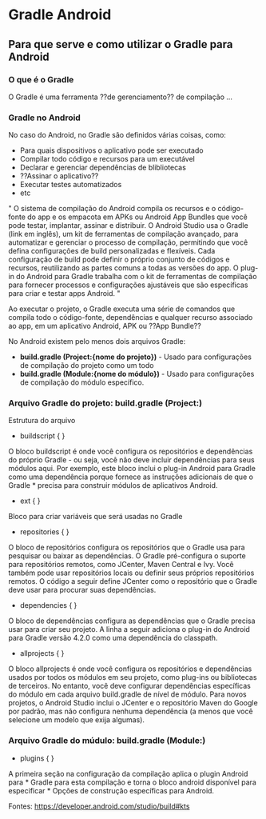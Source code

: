 # Gradle Android
## Para que serve e como utilizar o Gradle para Android

### O que é o Gradle
O Gradle é uma ferramenta ??de gerenciamento?? de compilação ...

### Gradle no Android
No caso do Android, no Gradle são definidos várias coisas, como:
* Para quais dispositivos o aplicativo pode ser executado
* Compilar todo código e recursos para um executável
* Declarar e gerenciar dependências de blibliotecas
* ??Assinar o aplicativo??
* Executar testes automatizados
* etc

"
O sistema de compilação do Android compila os recursos e o código-fonte do app e os empacota em APKs ou Android App Bundles que você pode testar, implantar, assinar e distribuir. O Android Studio usa o Gradle (link em inglês), um kit de ferramentas de compilação avançado, para automatizar e gerenciar o processo de compilação, permitindo que você defina configurações de build personalizadas e flexíveis. Cada configuração de build pode definir o próprio conjunto de códigos e recursos, reutilizando as partes comuns a todas as versões do app. O plug-in do Android para Gradle trabalha com o kit de ferramentas de compilação para fornecer processos e configurações ajustáveis que são específicas para criar e testar apps Android.
"


Ao executar o projeto, o Gradle executa uma série de comandos que compila todo o código-fonte, dependências e qualquer recurso associado ao app, em um aplicativo Android, APK ou ??App Bundle??

No Android existem pelo menos dois arquivos Gradle:
* **build.gradle (Project:{nome do projeto})** - Usado para configurações de compilação do projeto como um todo
* **build.gradle (Module:{nome do módulo})** - Usado para configurações de compilação do módulo específico.

### Arquivo Gradle do projeto: build.gradle (Project:)
Estrutura do arquivo

* buildscript { }

O bloco buildscript é onde você configura os repositórios e dependências do próprio Gradle - ou seja, você não deve incluir dependências para seus módulos aqui. Por exemplo, este bloco inclui o plug-in Android para Gradle como uma dependência porque fornece as instruções adicionais de que o Gradle * precisa para construir módulos de aplicativos Android.

* ext { }

Bloco para criar variáveis que será usadas no Gradle

* repositories { }

O bloco de repositórios configura os repositórios que o Gradle usa para pesquisar ou baixar as dependências. O Gradle pré-configura o suporte para repositórios remotos, como JCenter, Maven Central e Ivy. Você também pode usar repositórios locais ou definir seus próprios repositórios remotos. O código a seguir define JCenter como o repositório que o Gradle deve usar para procurar suas dependências.


* dependencies { }

O bloco de dependências configura as dependências que o Gradle precisa usar para criar seu projeto. A linha a seguir adiciona o plug-in do Android para Gradle versão 4.2.0 como uma dependência do classpath.

* allprojects { }

O bloco allprojects é onde você configura os repositórios e dependências usados por todos os módulos em seu projeto, como plug-ins ou bibliotecas de terceiros. No entanto, você deve configurar dependências específicas do módulo em cada arquivo build.gradle de nível de módulo. Para novos projetos, o Android Studio inclui o JCenter e o repositório Maven do Google por padrão, mas não configura nenhuma dependência (a menos que você selecione um modelo que exija algumas).

### Arquivo Gradle do múdulo: build.gradle (Module:)

* plugins { }

A primeira seção na configuração da compilação aplica o plugin Android para * Gradle para esta compilação e torna o bloco android disponível para especificar * Opções de construção específicas para Android.




Fontes:
https://developer.android.com/studio/build#kts
